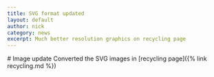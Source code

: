 ```yaml
---
title: SVG format updated
layout: default
author: nick
category: news
excerpt: Much better resolution graphics on recycling page
---
```

<div class="row">
<div class="col-md-8" markdown="1">
# Image update
Converted the SVG images in [recycling page]({% link recycling.md %})
</div></div>

